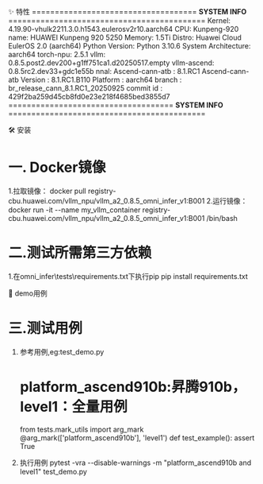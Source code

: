 ✨ 特性
==================================== **SYSTEM INFO** ===========================================
Kernel: 4.19.90-vhulk2211.3.0.h1543.eulerosv2r10.aarch64
CPU: Kunpeng-920
name: HUAWEI Kunpeng 920 5250
Memory: 1.5Ti
Distro: Huawei Cloud EulerOS 2.0 (aarch64)
Python Version: Python 3.10.6
System Architecture: aarch64
torch-npu: 2.5.1
vllm: 0.8.5.post2.dev200+g1ff751ca1.d20250517.empty
vllm-ascend: 0.8.5rc2.dev33+gdc1e55b
nnal:
    Ascend-cann-atb : 8.1.RC1
    Ascend-cann-atb Version : 8.1.RC1.B110
    Platform : aarch64
    branch : br_release_cann_8.1.RC1_20250925
    commit id : 429f2ba259d45cb8fd0e23e218f4685bed3855d7
==================================== **SYSTEM INFO** ===========================================

🛠️ 安装
# **一. Docker镜像**
1.拉取镜像：
    docker pull registry-cbu.huawei.com/vllm_npu/vllm_a2_0.8.5_omni_infer_v1:B001
2.运行镜像：
    docker run -it --name my_vllm_container registry-cbu.huawei.com/vllm_npu/vllm_a2_0.8.5_omni_infer_v1:B001 /bin/bash

# **二.测试所需第三方依赖**
1.在omni_infer\tests\requirements.txt下执行pip
    pip install requirements.txt

📖 demo用例
# **三.测试用例**
1. 参考用例,eg:test_demo.py
    # platform_ascend910b:昇腾910b，level1：全量用例
    from tests.mark_utils import arg_mark
    @arg_mark(['platform_ascend910b'], 'level1')
    def test_example():
        assert True

2. 执行用例
    pytest -vra --disable-warnings -m "platform_ascend910b and level1" test_demo.py
